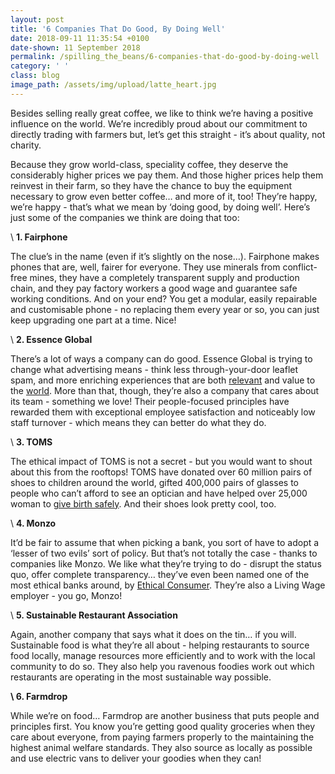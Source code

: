 ```yaml
---
layout: post
title: '6 Companies That Do Good, By Doing Well'
date: 2018-09-11 11:35:54 +0100
date-shown: 11 September 2018
permalink: /spilling_the_beans/6-companies-that-do-good-by-doing-well
category: ' '
class: blog
image_path: /assets/img/upload/latte_heart.jpg
---
```

Besides selling really great coffee, we like to think we’re having a positive influence on the world. We’re incredibly proud about our commitment to directly trading with farmers but, let’s get this straight - it’s about quality, not charity.



Because they grow world-class, speciality coffee, they deserve the considerably higher prices we pay them. And those higher prices help them reinvest in their farm, so they have the chance to buy the equipment necessary to grow even better coffee… and more of it, too! They’re happy, we’re happy - that’s what we mean by ‘doing good, by doing well’. Here’s just some of the companies we think are doing that too:



\    **1. Fairphone**

The clue’s in the name (even if it’s slightly on the nose…). Fairphone makes phones that are, well, fairer for everyone. They use minerals from conflict-free mines, they have a completely transparent supply and production chain, and they pay factory workers a good wage and guarantee safe working conditions. And on your end? You get a modular, easily repairable and customisable phone - no replacing them every year or so, you can just keep upgrading one part at a time. Nice!



\    **2. Essence Global**

There’s a lot of ways a company can do good. Essence Global is trying to change what advertising means - think less through-your-door leaflet spam, and more enriching experiences that are both [relevant](https://www.forbes.com/sites/brucerogers/2018/07/10/cannes-lions-interview-jason-harrison-president-essence/#277c84db5af6) and value to the [world](https://www.essenceglobal.com/). More than that, though, they’re also a company that cares about its team - something we love! Their people-focused principles have rewarded them with exceptional employee satisfaction and noticeably low staff turnover - which means they can better do what they do.



\    **3. TOMS**

The ethical impact of TOMS is not a secret - but you would want to shout about this from the rooftops! TOMS have donated over 60 million pairs of shoes to children around the world, gifted 400,000 pairs of glasses to people who can’t afford to see an optician and have helped over 25,000 woman to [give birth safely](https://www.wordstream.com/blog/ws/2017/09/20/ethical-marketing). And their shoes look pretty cool, too.



\    **4. Monzo**

It’d be fair to assume that when picking a bank, you sort of have to adopt a ‘lesser of two evils’ sort of policy. But that’s not totally the case - thanks to companies like Monzo. We like what they’re trying to do - disrupt the status quo, offer complete transparency… they’ve even been named one of the most ethical banks around, by [Ethical Consumer](https://www.theguardian.com/money/2018/may/19/monzo-ethical-current-account-app-bank-triodos-ecology-building-society). They’re also a Living Wage employer - you go, Monzo!



\    **5. Sustainable Restaurant Association**

Again, another company that says what it does on the tin… if you will. Sustainable food is what they’re all about - helping restaurants to source food locally, manage resources more efficiently and to work with the local community to do so. They also help you ravenous foodies work out which restaurants are operating in the most sustainable way possible.



**\    6. Farmdrop**

While we’re on food… Farmdrop are another business that puts people and principles first. You know you’re getting good quality groceries when they care about everyone, from paying farmers properly to the maintaining the highest animal welfare standards. They also source as locally as possible and use electric vans to deliver your goodies when they can!

